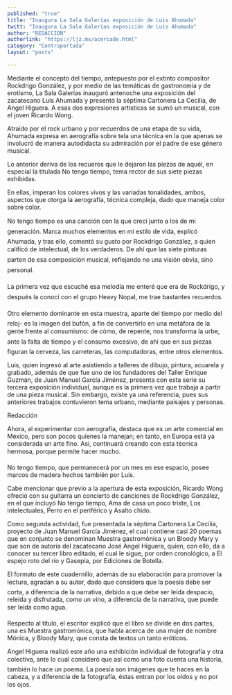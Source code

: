 ```yaml
---
published: "true"
title: "Inaugura La Sala Galerías exposición de Luis Ahumada"
twitt: "Inaugura La Sala Galerías exposición de Luis Ahumada"
author: "REDACCION"
authorlink: "https://ljz.mx/acercade.html"
category: "Contraportada"
layout: "posts"

---
```



  Mediante el concepto del tiempo, antepuesto por el extinto compositor Rockdrigo González, y por medio de las temáticas de gastronomía y de erotismo, La Sala Galerías inauguró antenoche una exposición del zacatecano Luis Ahumada y presentó la séptima Cartonera La Cecilia, de Angel Higuera. A esas dos expresiones artísticas se sumó un musical, con el joven Ricardo Wong.



  Atraído por el rock urbano y por recuerdos de una etapa de su vida, Ahumada expresa en aerografía sobre tela una técnica en la que apenas se involucró de manera autodidacta su admiración por el padre de ese género musical.



  Lo anterior deriva de los recueros que le dejaron las piezas de aquél, en especial la titulada No tengo tiempo, tema rector de sus siete piezas exhibidas.



  En ellas, imperan los colores vivos y las variadas tonalidades, ambos, aspectos que otorga la aerografía, técnica compleja, dado que maneja color sobre color.



  No tengo tiempo es una canción con la que crecí junto a los de mi generación. Marca muchos elementos en mi estilo de vida, explicó Ahumada, y tras ello, comentó su gusto por Rockdrigo González, a quien calificó de intelectual, de los verdaderos. De ahí que las siete pinturas parten de esa composición musical, reflejando no una visión obvia, sino personal.



  La primera vez que escuché esa melodía me enteré que era de Rockdrigo, y después la conocí con el grupo Heavy Nopal, me trae bastantes recuerdos.



  Otro elemento dominante en esta muestra, aparte del tiempo por medio del reloj- es la imagen del bufón, a fin de convertirlo en una metáfora de la gente frente al consumismo: de cómo, de repente, nos transforma la urbe, ante la falta de tiempo y el consumo excesivo, de ahí que en sus piezas figuran la cerveza, las carreteras, las computadoras, entre otros elementos.



  Luis, quien ingresó al arte asistiendo a talleres de dibujo, pintura, acuarela y grabado, además de que fue uno de los fundadores del Taller Enrique Guzmán, de Juan Manuel García Jiménez, presenta con esta serie su tercera exposición individual, aunque es la primera vez que trabaja a partir de una pieza musical. Sin embargo, existe ya una referencia, pues sus anteriores trabajos contuvieron tema urbano, mediante paisajes y personas.



  Redacción


Ahora, al experimentar con aerografía, destaca que es un arte comercial en México, pero son pocos quienes la manejan; en tanto, en Europa está ya considerada un arte fino. Así, continuará creando con esta técnica hermosa, porque permite hacer mucho.


  No tengo tiempo, que permanecerá por un mes en ese espacio, posee marcos de madera hechos también por Luis.



  Cabe mencionar que previo a la apertura de esta exposición, Ricardo Wong ofreció con su guitarra un concierto de canciones de Rockdrigo González, en el que incluyó No tengo tiempo, Ama de casa un poco triste, Los intelectuales, Perro en el periférico y Asalto chido.



  Como segunda actividad, fue presentada la séptima Cartonera La Cecilia, proyecto de Juan Manuel García Jiménez, el cual contiene casi 20 poemas que en conjunto se denominan Muestra gastromónica y un Bloody Mary y que son de autoría del zacatecano José Angel Higuera, quien, con ello, da a conocer su tercer libro editado, el cual le sigue, por orden cronológico, a El espejo roto del río y Gasepia, por Ediciones de Botella.



  El formato de este cuadernillo, además de su elaboración para promover la lectura, agradan a su autor, dado que considera que la poesía debe ser corta, a diferencia de la narrativa, debido a que debe ser leída despacio, releída y disfrutada, como un vino, a diferencia de la narrativa, que puede ser leída como agua.



  Respecto al título, el escritor explicó que el libro se divide en dos partes, una es Muestra gastromónica, que habla acerca de una mujer de nombre Mónica, y Bloody Mary, que consta de textos un tanto eróticos.



  Angel Higuera realizó este año una exhibición individual de fotografía y otra colectiva, ante lo cual consideró que así como una foto cuenta una historia, también lo hace un poema. La poesía son imágenes que te haces en la cabeza, y a diferencia de la fotografía, éstas entran por los oídos y no por los ojos.



   



   



   



   



   

